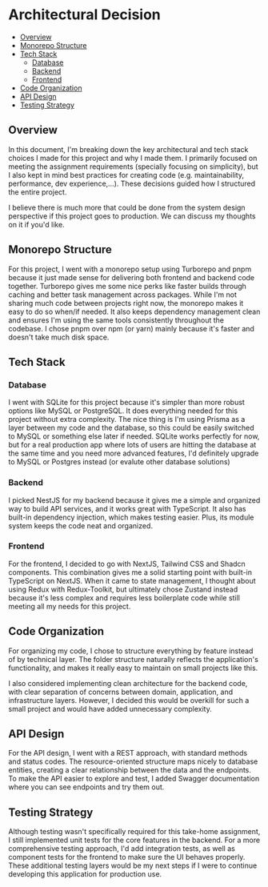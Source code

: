 # Architectural Decision

- [Overview](#overview)
- [Monorepo Structure](#monorepo-structure)
- [Tech Stack](#tech-stack)
  - [Database](#database)
  - [Backend](#backend)
  - [Frontend](#frontend)
- [Code Organization](#code-organization)
- [API Design](#api-design)
- [Testing Strategy](#testing-strategy)

## Overview

In this document, I'm breaking down the key architectural and tech stack choices I made for this project and why I made them. I primarily focused on meeting the assignment requirements (specially focusing on simplicity), but I also kept in mind best practices for creating code (e.g. maintainability, performance, dev experience,...). These decisions guided how I structured the entire project. 

I believe there is much more that could be done from the system design perspective if this project goes to production. We can discuss my thoughts on it if you'd like.

## Monorepo Structure

For this project, I went with a monorepo setup using Turborepo and pnpm because it just made sense for delivering both frontend and backend code together. Turborepo gives me some nice perks like faster builds through caching and better task management across packages. While I'm not sharing much code between projects right now, the monorepo makes it easy to do so when/if needed. It also keeps dependency management clean and ensures I'm using the same tools consistently throughout the codebase. I chose pnpm over npm (or yarn) mainly because it's faster and doesn't take much disk space.

## Tech Stack

### Database

I went with SQLite for this project because it's simpler than more robust options like MySQL or PostgreSQL. It does everything needed for this project without extra complexity. The nice thing is I'm using Prisma as a layer between my code and the database, so this could be easily switched to MySQL or something else later if needed. SQLite works perfectly for now, but for a real production app where lots of users are hitting the database at the same time and you need more advanced features, I'd definitely upgrade to MySQL or Postgres instead (or evalute other database solutions)

### Backend

I picked NestJS for my backend because it gives me a simple and organized way to build API services, and it works great with TypeScript. It also has built-in dependency injection, which makes testing easier. Plus, its module system keeps the code neat and organized.

### Frontend

For the frontend, I decided to go with NextJS, Tailwind CSS and Shadcn components. This combination gives me a solid starting point with built-in TypeScript on NextJS.  When it came to state management, I thought about using Redux with Redux-Toolkit, but ultimately chose Zustand instead because it's less complex and requires less boilerplate code while still meeting all my needs for this project.

## Code Organization

For organizing my code, I chose to structure everything by feature instead of by technical layer. The folder structure naturally reflects the application's functionality, and makes it really easy to maintain on small projects like this. 

I also considered implementing clean architecture for the backend code, with clear separation of concerns between domain, application, and infrastructure layers. However, I decided this would be overkill for such a small project and would have added unnecessary complexity.

## API Design

For the API design, I went with a REST approach, with standard methods and status codes. The resource-oriented structure maps nicely to database entities, creating a clear relationship between the data and the endpoints. To make the API easier to explore and test, I added Swagger documentation where you can see endpoints and try them out.

## Testing Strategy

Although testing wasn't specifically required for this take-home assignment, I still implemented unit tests for the core features in the backend. For a more comprehensive testing approach, I'd add integration tests, as well as component tests for the frontend to make sure the UI behaves properly. These additional testing layers would be my next steps if I were to continue developing this application for production use.
